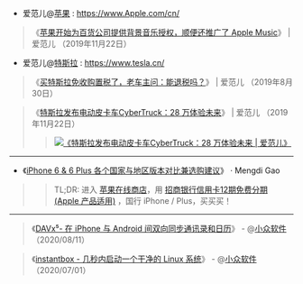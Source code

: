 - 爱范儿@[苹果](https://www.ifanr.com/tags/%e8%8b%b9%e6%9e%9c) :  https://www.Apple.com/cn/

> 《[苹果开始为百货公司提供背景音乐授权，顺便还推广了 Apple Music](https://www.ifanr.com/1284377)》 | 爱范儿 （2019年11月22日）

- 爱范儿@[特斯拉](https://www.ifanr.com/tags/%e7%89%b9%e6%96%af%e6%8b%89) :  https://www.tesla.cn/

> 《[买特斯拉免收购置税了，老车主问：能退税吗？](https://www.ifanr.com/1254565)》 | 爱范儿 （2019年8月30日） 

> 《[特斯拉发布电动皮卡车CyberTruck：28 万体验未来](https://www.ifanr.com/1284298)》 | 爱范儿 （2019年11月22日） 
>> <p><a href="https://www.ifanr.com/1284298"><img src="https://s3.ifanr.com/wp-content/uploads/2019/11/08_Desktop-2-1280x720.jpg" border="0" alt="《特斯拉发布电动皮卡车CyberTruck：28 万体验未来 | 爱范儿》" title="《特斯拉发布电动皮卡车CyberTruck：28 万体验未来 | 爱范儿》"></a></p>

-----------------------------------------------------------------------------

- 《[iPhone 6 & 6 Plus 各个国家与地区版本对比兼选购建议](https://gao.md/blog/2014/11/16/iphone-6-buyers-guide/)》  · Mengdi Gao
>> TL;DR: 进入 [苹果在线商店](https://www.apple.com.cn/cn/iphone/)，用 [招商银行](https://www.apple.com.cn/cn_cmb/shop)[信用卡12期免费分期 (Apple 产品适用)](https://www.apple.com.cn/cn_cmb/shop/browse/finance/installment_landing) ，国行 iPhone  /  Plus，买买买！

-----------------------------------------------------------------------------

> 《[DAVx⁵- 在 iPhone 与 Android 间双向同步通讯录和日历](https://www.appinn.com/davx5/)》 - @[小众软件](https://www.appinn.com/) （2020/08/11）

> 《[instantbox - 几秒内启动一个干净的 Linux 系统](https://www.appinn.com/instantbox/)》 - @[小众软件](https://www.appinn.com/) （2020/07/01）


